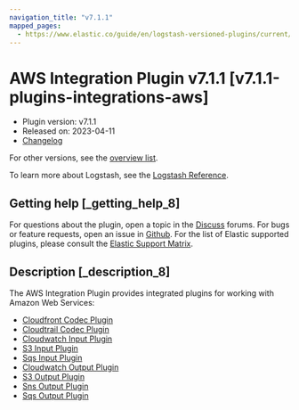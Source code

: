 ```yaml
---
navigation_title: "v7.1.1"
mapped_pages:
  - https://www.elastic.co/guide/en/logstash-versioned-plugins/current/v7.1.1-plugins-integrations-aws.html
---
```


# AWS Integration Plugin v7.1.1 [v7.1.1-plugins-integrations-aws]


* Plugin version: v7.1.1
* Released on: 2023-04-11
* [Changelog](https://github.com/logstash-plugins/logstash-integration-aws/blob/v7.1.1/CHANGELOG.md)

For other versions, see the [overview list](integration-aws-index.md).

To learn more about Logstash, see the [Logstash Reference](logstash://reference/index.md).

## Getting help [_getting_help_8]

For questions about the plugin, open a topic in the [Discuss](http://discuss.elastic.co) forums. For bugs or feature requests, open an issue in [Github](https://github.com/logstash-plugins/logstash-integration-aws). For the list of Elastic supported plugins, please consult the [Elastic Support Matrix](https://www.elastic.co/support/matrix#matrix_logstash_plugins).


## Description [_description_8]

The AWS Integration Plugin provides integrated plugins for working with Amazon Web Services:

* [Cloudfront Codec Plugin](/lsr/plugins-codecs-cloudfront.md)
* [Cloudtrail Codec Plugin](/lsr/plugins-codecs-cloudtrail.md)
* [Cloudwatch Input Plugin](/lsr/plugins-inputs-cloudwatch.md)
* [S3 Input Plugin](/lsr/plugins-inputs-s3.md)
* [Sqs Input Plugin](/lsr/plugins-inputs-sqs.md)
* [Cloudwatch Output Plugin](/lsr/plugins-outputs-cloudwatch.md)
* [S3 Output Plugin](/lsr/plugins-outputs-s3.md)
* [Sns Output Plugin](/lsr/plugins-outputs-sns.md)
* [Sqs Output Plugin](/lsr/plugins-outputs-sqs.md)


